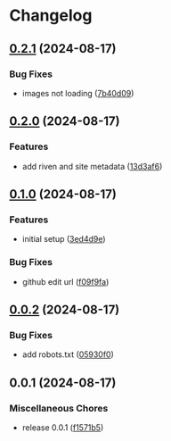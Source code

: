 # Changelog

## [0.2.1](https://github.com/debrid/wiki/compare/v0.2.0...v0.2.1) (2024-08-17)


### Bug Fixes

* images not loading ([7b40d09](https://github.com/debrid/wiki/commit/7b40d09a45a34cc62d297ce611d5376ed0f996d4))

## [0.2.0](https://github.com/debrid/wiki/compare/v0.1.0...v0.2.0) (2024-08-17)


### Features

* add riven and site metadata ([13d3af6](https://github.com/debrid/wiki/commit/13d3af675209ec241db790015edbaf2f7603e66d))

## [0.1.0](https://github.com/debrid/wiki/compare/v0.0.2...v0.1.0) (2024-08-17)


### Features

* initial setup ([3ed4d9e](https://github.com/debrid/wiki/commit/3ed4d9e1edf0b1066c89ead4fdfdd59397596c6c))


### Bug Fixes

* github edit url ([f09f9fa](https://github.com/debrid/wiki/commit/f09f9fa2948baf61ff57d208cd12830bfdf1abf5))

## [0.0.2](https://github.com/debrid/wiki/compare/v0.0.1...v0.0.2) (2024-08-17)


### Bug Fixes

* add robots.txt ([05930f0](https://github.com/debrid/wiki/commit/05930f07672ed61462f6a86d85cc3113cba75afb))

## 0.0.1 (2024-08-17)


### Miscellaneous Chores

* release 0.0.1 ([f1571b5](https://github.com/debrid/wiki/commit/f1571b55c8d10b4c97bf39f21c8ed6d7c8373682))
